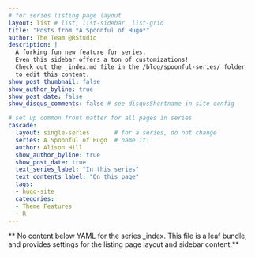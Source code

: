 ```yaml
---
# for series listing page layout
layout: list # list, list-sidebar, list-grid
title: "Posts from *A Spoonful of Hugo*"
author: The Team @RStudio
description: |
  A forking fun new feature for series. 
  Even this sidebar offers a ton of customizations!
  Check out the _index.md file in the /blog/spoonful-series/ folder 
  to edit this content.
show_post_thumbnail: false
show_author_byline: true
show_post_date: false
show_disqus_comments: false # see disqusShortname in site config

# set up common front matter for all pages in series
cascade:
  layout: single-series       # for a series, do not change
  series: A Spoonful of Hugo  # name it!
  author: Alison Hill        
  show_author_byline: true
  show_post_date: true
  text_series_label: "In this series" 
  text_contents_label: "On this page" 
  tags:
  - hugo-site
  categories:
  - Theme Features
  - R
---
```


** No content below YAML for the series _index. This file is a leaf bundle, and provides settings for the listing page layout and sidebar content.**